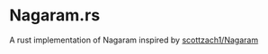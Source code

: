 # Nagaram.rs

A rust implementation of Nagaram inspired by [scottzach1/Nagaram](https://github.com/scottzach1/Nagaram)
